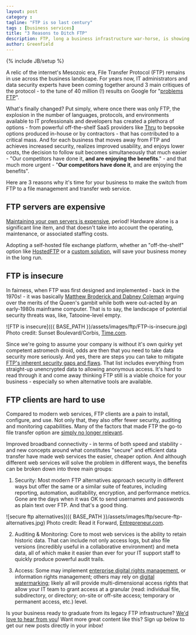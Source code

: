 ```yaml
---
layout: post
category : 
tagline: "FTP is so last century"
tags : [business services]
title: "3 Reasons to Ditch FTP"
description: FTP, long a business infrastructure war-horse, is showing its age.
author: Greenfield
---
```

{% include JB/setup %}

A relic of the internet's Mesozoic era, File Transfer Protocol (FTP) remains in use across the business landscape. For years now, IT administrators and data security experts have been coming together around 3 main critiques of the protocol - to the tune of 40 million (!) results on Google for "[problems FTP](https://www.google.com/webhp?sourceid=chrome-instant&ion=1&espv=2&es_th=1&ie=UTF-8#safe=off&q=problems+ftp)". 

What's finally changed? Put simply, where once there was only FTP, the explosion in the number of languages, protocols, and environments available to IT professionals and developers has created a plethora of options - from powerful off-the-shelf SaaS providers like [Thru](http://www.thruinc.com/) to bepsoke options produced in-house or by contractors - that has contributed to a critical mass. And for each business that moves away from FTP and achieves increased security, realizes improved usability, and enjoys lower costs, the decision to follow suit becomes simultaneously that much easier - "Our competitors have done it, **and are enjoying the benefits**." - and that much more urgent - "**Our competitors have done it**, and are enjoying the benefits". 

Here are 3 reasons why it's time for your business to make the switch from FTP to a file management and transfer web service. 

## FTP servers are expensive

[Maintaining your own servers is expensive](http://blog.greenfieldhq.com/2015/08/21/cloud-hosting/), period! Hardware alone is a significant line item, and that doesn't take into account the operating, maintenance, or associated staffing costs. 

Adopting a self-hosted file exchange platform, whether an "off-the-shelf" option like [HostedFTP](https://aws.amazon.com/solutions/case-studies/hostedftp/) or a [custom solution](http://greenfieldhq.com/#contact), will save your business money in the long run. 

## FTP is insecure

In fairness, when FTP was first designed and implemented - back in the 1970s! - it was basically [Matthew Broderick and Dabney Coleman](http://www.imdb.com/title/tt0086567/?ref_=fn_al_tt_1) arguing over the merits of the Queen's gambit while both were out-acted by an early-1980s mainframe computer. That is to say, the landscape of potential security threats was, like, Tatooine-level empty.

![FTP is insecure]({{ BASE_PATH }}/assets/images/ftp/FTP-is-insecure.jpg)
Photo credit: Sunset Boulevard/Corbis, [Time.com](http://time.com/59475/star-wars-episode-seven-morocco-tunisia/).

Since we're going to assume your company is without it's own quirky yet competent astromech droid, odds are then that you need to take data security more seriously. And yes, there are steps you can take to mitigate [FTP's inherent security gaps and flaws](http://www.southrivertech.com/five-ftp-server-security-fails-ftp-issues-and-how-to-avoid-them/). That list includes everything from straight-up unencrypted data to allowing anonymous access. It's hard to read through it and come away thinking FTP still is a viable choice for your business - especially so when alternative tools are available.

## FTP clients are hard to use

Compared to modern web services, FTP clients are a pain to install, configure, and use. Not only that, they also offer fewer security, auditing and monitoring capabilities. Many of the factors that made FTP the go-to file transfer option are [simply no longer relevant](https://mxforum.mendix.com/questions/4892/FTP-vs-Webservices).

Improved broadband connectivity - in terms of both speed and stability - and new concepts around what constitutes "secure" and efficient data transfer have made web services the easier, cheaper option. And although different web services will solve the problem in different ways, the benefits can be broken down into three main groups:

1. Security: Most modern FTP alternatives approach security in different ways but offer the same or a similar suite of features, including reporting, automation, auditability, encryption, and performance metrics. Gone are the days when it was OK to send usernames and passwords as plain text over FTP. And that's a good thing.

![secure ftp alternatives]({{ BASE_PATH }}/assets/images/ftp/secure-ftp-alternatives.jpg)
Photo credit: Read it Forward, [Entrepreneur.com](http://www.entrepreneur.com/article/226516).

2. Auditing & Monitoring: Core to most web services is the ability to retain historic data. That can include not only access logs, but also file versions (incredibly useful in a collaborative environment) and meta data, all of which make it easier than ever for your IT support staff to quickly produce powerful audit trails. 

3. Access: Some may implement [enterprise digital rights management](https://www.gartner.com/doc/3081017/role-enterprise-digital-rights-management), or information rights management; others may rely on [digital watermarking](http://searchsecurity.techtarget.com/answer/The-advantages-of-digital-watermarking-in-enterprise-data-protection); likely all will provide multi-dimensional access rights that allow your IT team to grant access at a granular (read: individual file, subdirectory, or directory; on-site or off-site access; temporary or permanent access, etc.) level. 

Is your business ready to graduate from its legacy FTP infrastructure? [We'd love to hear from you](http://greenfieldhq.com/#contact)! Want more great content like this? Sign up below to get our new posts directly in your inbox!

